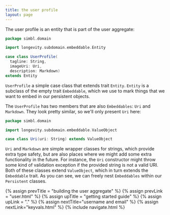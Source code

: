 ```yaml
---
title: the user profile
layout: page
---
```


The user profile is an entity that is part of the user aggregate:

```scala
package simbl.domain

import longevity.subdomain.embeddable.Entity

case class UserProfile(
  tagline: String,
  imageUri: Uri,
  description: Markdown)
extends Entity
```

`UserProfile` a simple case class that extends trait
`Entity`. `Entity` is a subclass of the empty trait `Embeddable`, which
we use to mark things that we want to embed in our persistent objects.

The `UserProfile` has two members that are also `Embeddables`: `Uri`
and `Markdown`. They look pretty similar, so we'll only present `Uri`
here:

```scala
package simbl.domain

import longevity.subdomain.embeddable.ValueObject

case class Uri(uri: String) extends ValueObject
```

`Uri` and `Markdown` are simple wrapper classes for strings, which
provide extra type safety, but are also places where we might add some
extra functionality in the future. For instance, the `Uri` constructor
might throw some kind of validation exception if the provided string
is not a valid URI. Both of these classes extend `ValueObject`, which
in turn extends the `Embeddable` trait. As you can see, we can freely
nest `Embeddables` within our `Persistent` classes.

{% assign prevTitle = "building the user aggregate" %}
{% assign prevLink = "user.html" %}
{% assign upTitle = "getting started guide" %}
{% assign upLink = "." %}
{% assign nextTitle="username and email" %}
{% assign nextLink="keyvals.html" %}
{% include navigate.html %}
